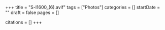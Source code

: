 +++
title = "S-l1600_(6).avif"
tags = ["Photos"]
categories = []
startDate = ""
draft = false
pages = []

citations = []
+++
